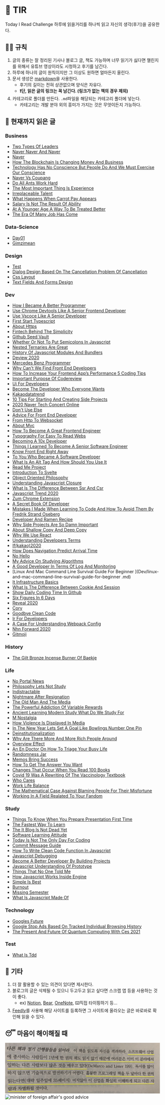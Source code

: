 # 📖 TIR
Today I Read Challenge
하루에 읽을거리를 하나씩 읽고 자신의 생각(후기)을 공유한다.   

## 👩‍⚖️ 규칙  

1. 글의 종류는 잘 정리된 기사나 블로그 글, 책도 가능하며 너무 읽기가 싫다면 챌린지를 위해서 유튜브 영상이라도 시청하고 후기를 남긴다. 
2. 하루에 하나의 글이 원칙이지만 그 이상도 원하면 얼마든지 올린다. 
3. 문서 생성은 [markdown](https://gist.github.com/ihoneymon/652be052a0727ad59601)을 사용한다.   
    - 후기의 길이는 전혀 상관없으며 양식은 자유다.  
    - **❗단, 읽은 글의 링크는 꼭 남긴다. (링크가 없는 책의 경우 제외)** 
4. 카테고리로 폴더를 만든다. `.md`파일을 해당되는 카테고리 폴더에 넣는다.   
    - 카테고리는 개발 분야 외의 흥미가 가지는 것은 무엇이든지 가능하다.   

## 📰 현재까지 읽은 글  
### Business

- [Two Types Of Leaders](Business/two-types-of-leaders.md)
- [Naver Naver And Naver](Business/naver-naver-and-naver.md)
- [Naver](Business/naver.md)
- [How The Blockchain Is Changing Money And Business](Business/how-the-blockchain-is-changing-money-and-business.md)
- [Technology Has No Conscience But People Do And We Must Exercise Our Conscience](Business/technology-has-no-conscience-but-people-do-and-we-must-exercise-our-conscience.md)
- [Naver Vs Coupang](Business/naver-vs-coupang.md)
- [Do All Ants Work Hard](Business/do-all-ants-work-hard.md)
- [The Most Important Thing Is Experience](Business/the-most-important-thing-is-experience.md)
- [Irreplaceable Talent](Business/irreplaceable-talent.md)
- [What Happens When Carrot Pay Appears](Business/what-happens-when-carrot-pay-appears.md)
- [Salary Is Not The Result Of Ability](Business/Salary-is-not-the-result-of-ability..md)
- [At A Younger Age A Way To Be Treated Better](Business/at-a-younger-age-a-way-to-be-treated-better.md)
- [The Era Of Many Job Has Come](Business/the-era-of-many-job-has-come.md)

### Data-Science

- [Day01](Data-Science/Day01.md)
- [Gimzimean](Data-Science/GIMZIMEAN.md)

### Design

- [Test](Design/test.md)
- [Dialog Design Based On The Cancellation Problem Of Cancellation](Design/dialog-design-based-on-the-cancellation-problem-of-cancellation.md)
- [Css Layout](Design/css-layout.md)
- [Text Fields And Forms Design](Design/text-fields-and-forms-design.md)

### Dev

- [How I Became A Better Programmer](Dev/how-i-became-a-better-programmer.md)
- [Use Chrome Devtools Like A Senior Frontend Developer](Dev/use-chrome-devTools-like-a-senior-frontend-developer.md)
- [Use Vscoce Like A Senior Developer](Dev/use-vscoce-like-a-senior-developer.md)
- [First Start Typescript](Dev/first-start-typescript.md)
- [About Https](Dev/about-https.md)
- [Fintech Behind The Simplicity](Dev/fintech-behind-the-simplicity.md)
- [Github Seed Vault](Dev/github-seed-vault.md)
- [Whether Or Not To Put Semicolons In Javascript](Dev/whether-or-not-to-put-semicolons-in-javaScript.md)
- [Nested Ternaries Are Great](Dev/nested-ternaries-are-great.md)
- [History Of Javascript Modules And Bundlers](Dev/history-of-javascript-modules-and-bundlers.md)
- [Deview 2020](Dev/deview-2020.md)
- [Mercedes Benz Programmer](Dev/mercedes-benz-programmer.md)
- [Why Can't We Find Front End Developers](Dev/why-can't-we-find-front-end-developers.md)
- [How To Increase Your Frontend App’s Performance 5 Coding Tips](Dev/how-to-increase-your-frontend-app’s-performance-5-coding-tips.md)
- [Important Purpose Of Codereview](Dev/important-purpose-of-codereview.md)
- [Ui For Developers](Dev/ui-for-developers.md)
- [Become The Developer Who Everyone Wants](Dev/become-the-developer-who-everyone-wants.md)
- [Kakaodatatrend](Dev/kakaodatatrend.md)
- [10 Tips For Starting And Creating Side Projects](Dev/10-tips-for-starting-and-creating-side-projects.md)
- [2020 Naver Tech Concert Online](Dev/2020-naver-tech-concert-online.md)
- [Don't Use Else](Dev/don't-use-else.md)
- [Advice For Front End Developer](Dev/advice-for-front-end-developer.md)
- [From Http To Websocket](Dev/from-HTTP-to-WEBSOCKET.md)
- [About Mvc](Dev/about-mvc.md)
- [How To Become A Great Frontend Engineer](Dev/how-to-become-a-great-frontend-engineer.md)
- [Typography For Easy To Read Webs](Dev/typography-for-easy-to-read-webs.md)
- [Becoming A 10x Developer](Dev/becoming-a-10x-developer.md)
- [Things I Learned To Become A Senior Software Engineer](Dev/things-i-learned-to-become-a-senior-software-engineer.md)
- [Know Front End Right Away](Dev/know-front-end-right-away.md)
- [To You Who Became A Software Developer](Dev/to-you-who-became-a-software-developer.md)
- [What Is An Alt Tag And How Should You Use It](Dev/what-is-an-alt-tag-and-how-should-you-use-it.md)
- [Read Me Project](Dev/read-me-project.md)
- [Introduction To Svelte](Dev/introduction-to-svelte.md)
- [Object Oriented Philosophy](Dev/object-oriented-philosophy.md)
- [Understanding Javascript Closure](Dev/understanding-javascript-closure.md)
- [What Is The Difference Between Ssr And Csr](Dev/what-is-the-difference-between-SSR-and-CSR.md)
- [Javascript Trend 2020](Dev/javascript-trend-2020.md)
- [Zum Chrome Extension](Dev/zum-chrome-extension.md)
- [A Secret Book Of Developer](Dev/a-secret-book-of-developer.md)
- [Mistakes I Made When Learning To Code And How To Avoid Them By Fredrik Strand Oseberg](Dev/mistakes-i-made-when-learning-to-code-and-how-to-avoid-them-by-fredrik-strand-oseberg.md)
- [Developer And Ramen Recipe](Dev/developer-and-ramen-recipe.md)
- [Why Side Projects Are So Damn Important](Dev/why-side-projects-are-so-damn-important.md)
- [About Shallow Copy And Deep Copy](Dev/about-shallow-copy-and-deep-copy.md)
- [Why We Use React](Dev/why-we-use-react.md)
- [Understanding Developers Terms](Dev/understanding-developers-terms.md)
- [If(kakao)2020](Dev/if(kakao)2020.md)
- [How Does Navigation Predict Arrival Time](Dev/how-does-navigation-predict-arrival-time.md)
- [No Hello](Dev/no-hello.md)
- [My Advice On Studying Algorithms](Dev/my-advice-on-studying-algorithms.md)
- [A Good Developer In Terms Of Log And Monitoring](Dev/a-good-developer-in-terms-of-log-and-monitoring.md)
- [Linux And Mac Command Line Survival Guide For Beginner
](Dev/linux-and-mac-command-line-survival-guide-for-beginner
.md)
- [It Infrastructure Basics](Dev/it-infrastructure-basics.md)
- [What Is The Difference Between Cookie And Session](Dev/what-is-the-difference-between-cookie-and-session.md)
- [Show Daily Coding Time In Github](Dev/show-daily-coding-time-in-github.md)
- [Six Figures In 6 Days](Dev/six-figures-in-6-days.md)
- [Reveal 2020](Dev/reveal-2020.md)
- [Cory](Dev/cory.md)
- [Goodbye Clean Code](Dev/goodbye-clean-code.md)
- [Ir For Developers](Dev/ir-for-developers.md)
- [A Case For Understanding Webpack Config](Dev/a-case-for-understanding-webpack-config.md)
- [Nhn Forward 2020](Dev/nhn-forward-2020.md)
- [Gitmoji](Dev/gitmoji.md)

### History

- [The Gilt Bronze Incense Burner Of Baekje](History/the-gilt-bronze-incense-burner-of-baekje.md)

### Life

- [No Portal News](Life/no-portal-news.md)
- [Philosophy Lets Not Study](Life/philosophy-lets-not-study.md)
- [Indistractable](Life/indistractable.md)
- [Nightmare After Resignation](Life/nightmare-after-resignation.md)
- [The Old Man And The Media](Life/the-old-man-and-the-media.md)
- [The Powerful Addiction Of Variable Rewards](Life/the-powerful-addiction-of-variable-rewards.md)
- [Ancient Learning Modern Study What Do We Study For](Life/ancient-learning-modern-study-what-do-we-study-for.md)
- [M Nostalgia](Life/m-nostalgia.md)
- [How Violence Is Displayed In Media](Life/how-violence-is-displayed-in-media.md)
- [In The New Year Lets Set A Goal Like Bowlings Number One Pin](Life/in-the-new-year-lets-set-a-goal-like-bowlings-number-one-pin.md)
- [Deinstitutionalization](Life/deinstitutionalization.md)
- [Why Are There More And More Rich People Around](Life/why-are-there-more-and-more-rich-people-around.md)
- [Overview Effect](Life/overview-effect.md)
- [An En Doctor On How To Triage Your Busy Life](Life/an-en-doctor-on-how-to-triage-your-busy-life.md)
- [Randomness Jar](Life/randomness-jar.md)
- [Memos Bring Success](Life/memos-bring-success.md)
- [How To Get The Answer You Want](Life/how-to-get-the-answer-you-want.md)
- [Changes That Occur When You Read 100 Books](Life/changes-that-occur-when-you-read-100-books.md)
- [Covid 19 Was A Rewriting Of The Vaccinology Textbook](Life/COVID-19-was-a-rewriting-of-the-vaccinology-textbook.md)
- [Who Cares](Life/who-cares.md)
- [Work Life Balance](Life/work-life-balance.md)
- [The Mathematical Case Against Blaming People For Their Misfortune](Life/the-mathematical-case-against-blaming-people-for-their-misfortune.md)
- [Working In A Field Realated To Your Fandom](Life/working-in-a-field-realated-to-your-fandom.md)

### Study

- [Things To Know When You Prepare Presentation First Time](Study/things-to-know-when-you-prepare-presentation-first-time.md)
- [The Fastest Way To Learn](Study/the-fastest-way-to-learn.md)
- [The It Blog Is Not Dead Yet](Study/the-IT-blog-is-not-dead-yet.md)
- [Software Learning Attitude](Study/software-learning-attitude.md)
- [Today Is Not The Only Day For Coding](Study/today-is-not-the-only-day-for-coding.md)
- [Commit Message Guide](Study/commit-message-guide.md)
- [How To Write Clean Code Function In Javascript](Study/how-to-write-clean-code-function-in-javascript.md)
- [Javascript Debugging](Study/javascript-debugging.md)
- [Become A Better Developer By Building Projects](Study/become-a-better-developer-by-building-projects.md)
- [Javascript Understanding Of Prototype](Study/javascript-understanding-of-prototype.md)
- [Things That No One Told Me](Study/things-that-no-one-told-me.md)
- [How Javascript Works Inside Engine](Study/how-javascript-works-inside-engine.md)
- [Simple Is Best](Study/simple-is-best.md)
- [Burnout](Study/burnout.md)
- [Missing Semester](Study/missing-semester.md)
- [What Is Javascript Made Of](Study/what-is-javascript-made-of.md)

### Technology

- [Googles Future](Technology/googles-future.md)
- [Google Stop Ads Based On Tracked Individual Browsing History](Technology/google-stop-ads-based-on-tracked-individual-browsing-history.md)
- [The Present And Future Of Quantum Computing With Ces 2021](Technology/the-present-and-future-of-quantum-computing-with-ces-2021.md)

### Test

- [What Is Tdd](Test/what-is-TDD.md)

## 💬 기타  
1. 더 잘 활용할 수 있는 의견이 있다면 제시한다.  
2. 블로그의 글은 삭제될 수 있으니 두고두고 읽고 싶다면 스크랩 앱 등을 사용하는 것이 좋다.  
    - ex) [Notion](https://www.notion.so/), [Bear](https://bear.app/), [OneNote](https://www.onenote.com/), ⌨️직접 타이핑하기 등...
3. [Feedly](https://feedly.com/)를 사용해 해당 사이트를 등록하면 그 사이트에 올라오는 글은 바로바로 확인해 읽을 수 있다.   


## 😴 마음이 해이해질 때 

![code-complete2](img/IMG_7770.jpg)
![minister of foreign affair's good advice](img/kang.png)
